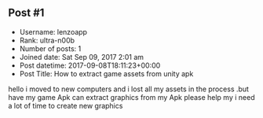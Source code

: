 ## Post #1
- Username: lenzoapp
- Rank: ultra-n00b
- Number of posts: 1
- Joined date: Sat Sep 09, 2017 2:01 am
- Post datetime: 2017-09-08T18:11:23+00:00
- Post Title: How to extract game assets from unity apk

hello 
i moved to new computers and i lost all my assets in the process .but  have my game Apk can  extract graphics from my Apk 
please help my i need a lot of time to create new graphics
